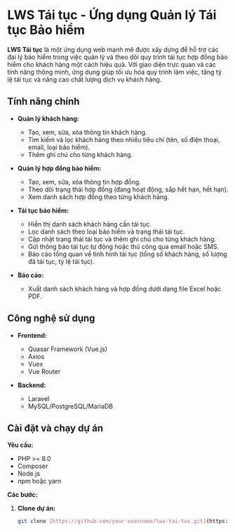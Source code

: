 # LWS Tái tục - Ứng dụng Quản lý Tái tục Bảo hiểm

**LWS Tái tục** là một ứng dụng web mạnh mẽ được xây dựng để hỗ trợ các đại lý bảo hiểm trong việc quản lý và theo dõi quy trình tái tục hợp đồng bảo hiểm cho khách hàng một cách hiệu quả. Với giao diện trực quan và các tính năng thông minh, ứng dụng giúp tối ưu hóa quy trình làm việc, tăng tỷ lệ tái tục và nâng cao chất lượng dịch vụ khách hàng.

## Tính năng chính

- **Quản lý khách hàng:**

  - Tạo, xem, sửa, xóa thông tin khách hàng.
  - Tìm kiếm và lọc khách hàng theo nhiều tiêu chí (tên, số điện thoại, email, loại bảo hiểm).
  - Thêm ghi chú cho từng khách hàng.

- **Quản lý hợp đồng bảo hiểm:**

  - Tạo, xem, sửa, xóa thông tin hợp đồng.
  - Theo dõi trạng thái hợp đồng (đang hoạt động, sắp hết hạn, hết hạn).
  - Xem danh sách hợp đồng theo từng khách hàng.

- **Tái tục bảo hiểm:**

  - Hiển thị danh sách khách hàng cần tái tục.
  - Lọc danh sách theo loại bảo hiểm và trạng thái tái tục.
  - Cập nhật trạng thái tái tục và thêm ghi chú cho từng khách hàng.
  - Gửi thông báo tái tục tự động hoặc thủ công qua email hoặc SMS.
  - Báo cáo tổng quan về tình hình tái tục (tổng số khách hàng, số lượng đã tái tục, tỷ lệ tái tục).

- **Báo cáo:**
  - Xuất danh sách khách hàng và hợp đồng dưới dạng file Excel hoặc PDF.

## Công nghệ sử dụng

- **Frontend:**

  - Quasar Framework (Vue.js)
  - Axios
  - Vuex
  - Vue Router

- **Backend:**
  - Laravel
  - MySQL/PostgreSQL/MariaDB

## Cài đặt và chạy dự án

**Yêu cầu:**

- PHP >= 8.0
- Composer
- Node.js
- npm hoặc yarn

**Các bước:**

1. **Clone dự án:**
   ```bash
   git clone [https://github.com/your-username/lws-tai-tuc.git](https://github.com/longwebstudio/lws-tai-tuc.git)
   ```
